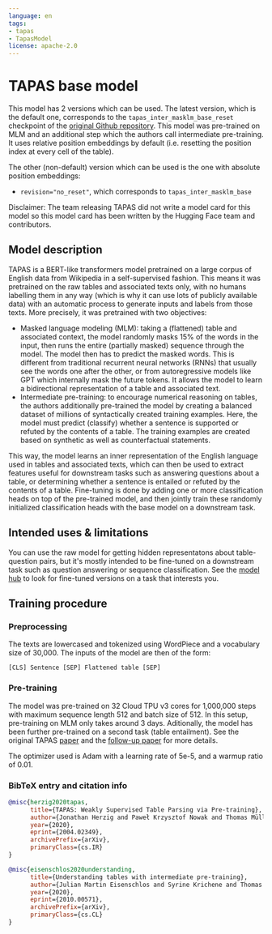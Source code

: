 ```yaml
---
language: en
tags:
- tapas
- TapasModel
license: apache-2.0
---
```


# TAPAS base model  

This model has 2 versions which can be used. The latest version, which is the default one, corresponds to the `tapas_inter_masklm_base_reset` checkpoint of the [original Github repository](https://github.com/google-research/tapas).
This model was pre-trained on MLM and an additional step which the authors call intermediate pre-training. It uses relative position embeddings by default (i.e. resetting the position index at every cell of the table).

The other (non-default) version which can be used is the one with absolute position embeddings:
- `revision="no_reset"`, which corresponds to `tapas_inter_masklm_base`

Disclaimer: The team releasing TAPAS did not write a model card for this model so this model card has been written by
the Hugging Face team and contributors.

## Model description

TAPAS is a BERT-like transformers model pretrained on a large corpus of English data from Wikipedia in a self-supervised fashion. 
This means it was pretrained on the raw tables and associated texts only, with no humans labelling them in any way (which is why it
can use lots of publicly available data) with an automatic process to generate inputs and labels from those texts. More precisely, it
was pretrained with two objectives:

- Masked language modeling (MLM): taking a (flattened) table and associated context, the model randomly masks 15% of the words in 
  the input, then runs the entire (partially masked) sequence through the model. The model then has to predict the masked words. 
  This is different from traditional recurrent neural networks (RNNs) that usually see the words one after the other, 
  or from autoregressive models like GPT which internally mask the future tokens. It allows the model to learn a bidirectional 
  representation of a table and associated text.
- Intermediate pre-training: to encourage numerical reasoning on tables, the authors additionally pre-trained the model by creating 
  a balanced dataset of millions of syntactically created training examples. Here, the model must predict (classify) whether a sentence 
  is supported or refuted by the contents of a table. The training examples are created based on synthetic as well as counterfactual statements.

This way, the model learns an inner representation of the English language used in tables and associated texts, which can then be used 
to extract features useful for downstream tasks such as answering questions about a table, or determining whether a sentence is entailed
or refuted by the contents of a table. Fine-tuning is done by adding one or more classification heads on top of the pre-trained model, and then 
jointly train these randomly initialized classification heads with the base model on a downstream task. 


## Intended uses & limitations

You can use the raw model for getting hidden representatons about table-question pairs, but it's mostly intended to be fine-tuned on a downstream task such as question answering or sequence classification. See the [model hub](https://huggingface.co/models?filter=tapas) to look for fine-tuned versions on a task that interests you.


## Training procedure

### Preprocessing

The texts are lowercased and tokenized using WordPiece and a vocabulary size of 30,000. The inputs of the model are
then of the form:

```
[CLS] Sentence [SEP] Flattened table [SEP]
```

### Pre-training

The model was pre-trained on 32 Cloud TPU v3 cores for 1,000,000 steps with maximum sequence length 512 and batch size of 512. 
In this setup, pre-training on MLM only takes around 3 days. Aditionally, the model has been further pre-trained on a second task (table entailment). See the original TAPAS [paper](https://www.aclweb.org/anthology/2020.acl-main.398/) and the [follow-up paper](https://www.aclweb.org/anthology/2020.findings-emnlp.27/) for more details. 

The optimizer used is Adam with a learning rate of 5e-5, and a warmup 
ratio of 0.01. 

### BibTeX entry and citation info

```bibtex
@misc{herzig2020tapas,
      title={TAPAS: Weakly Supervised Table Parsing via Pre-training}, 
      author={Jonathan Herzig and Paweł Krzysztof Nowak and Thomas Müller and Francesco Piccinno and Julian Martin Eisenschlos},
      year={2020},
      eprint={2004.02349},
      archivePrefix={arXiv},
      primaryClass={cs.IR}
}
```

```bibtex
@misc{eisenschlos2020understanding,
      title={Understanding tables with intermediate pre-training}, 
      author={Julian Martin Eisenschlos and Syrine Krichene and Thomas Müller},
      year={2020},
      eprint={2010.00571},
      archivePrefix={arXiv},
      primaryClass={cs.CL}
}
```